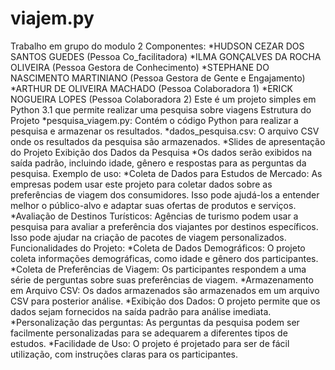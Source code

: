  

# viajem.py
Trabalho em grupo do modulo 2
Componentes:
*HUDSON CEZAR DOS SANTOS GUEDES (Pessoa Co_facilitadora) 
*ILMA GONÇALVES DA ROCHA OLIVEIRA (Pessoa Gestora de Conhecimento)
*STEPHANE DO NASCIMENTO MARTINIANO (Pessoa Gestora de Gente e Engajamento)
*ARTHUR DE OLIVEIRA MACHADO (Pessoa Colaboradora 1)
*ERICK NOGUEIRA LOPES (Pessoa Colaboradora 2)
Este é um projeto simples em Python 3.1 que permite realizar uma pesquisa sobre viagens
Estrutura do Projeto
*pesquisa_viagem.py: Contém o código Python para realizar a pesquisa e armazenar os resultados.
*dados_pesquisa.csv: O arquivo CSV onde os resultados da pesquisa são armazenados.
*Slides de apresentação do Projeto
Exibição dos Dados da Pesquisa
*Os dados serão exibidos na saída padrão, incluindo idade, gênero e respostas para as perguntas da pesquisa.
Exemplo de uso:
*Coleta de Dados para Estudos de Mercado: As empresas podem usar este projeto para coletar dados sobre as preferências de viagem dos consumidores. 
Isso pode ajudá-los a entender melhor o público-alvo e adaptar suas ofertas de produtos e serviços.
*Avaliação de Destinos Turísticos: Agências de turismo podem usar a pesquisa para avaliar a preferência dos viajantes por destinos específicos. Isso pode ajudar na criação de pacotes de viagem personalizados.
Funcionalidades do Projeto:
*Coleta de Dados Demográficos: O projeto coleta informações demográficas, como idade e gênero dos participantes.
*Coleta de Preferências de Viagem: Os participantes respondem a uma série de perguntas sobre suas preferências de viagem.
*Armazenamento em Arquivo CSV: Os dados armazenados são armazenados em um arquivo CSV para posterior análise.
*Exibição dos Dados: O projeto permite que os dados sejam fornecidos na saída padrão para análise imediata.
*Personalização das perguntas: As perguntas da pesquisa podem ser facilmente personalizadas para se adequarem a diferentes tipos de estudos.
*Facilidade de Uso: O projeto é projetado para ser de fácil utilização, com instruções claras para os participantes.
